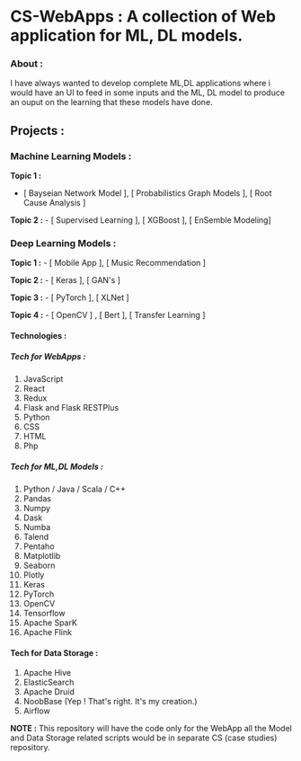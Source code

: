 # CS-WebApps : A collection of Web application for ML, DL models.

### About : 
I have always wanted to develop complete ML,DL applications where i would have an UI to feed in some inputs and the ML, DL model to produce an ouput on the learning that these models have done.

## Projects :
### Machine Learning Models : 

**Topic 1 :** <br />
- [ Bayseian Network Model ], [ Probabilistics Graph Models ], [ Root Cause Analysis ]

**Topic 2 :** 
    - [ Supervised Learning ], [ XGBoost ], [ EnSemble Modeling]


### Deep Learning Models : 

**Topic 1 :**
    - [ Mobile App ], [ Music Recommendation ]

**Topic 2 :**
    - [ Keras ], [ GAN's ]

**Topic 3 :**
    - [ PyTorch ], [ XLNet ]

**Topic 4 :**
    - [ OpenCV ] , [ Bert ], [ Transfer Learning ]

#### Technologies : 

##### Tech for WebApps : 

1. JavaScript
2. React
3. Redux
4. Flask and Flask RESTPlus
5. Python
6. CSS
7. HTML
8. Php

##### Tech for ML,DL Models : 

1. Python / Java / Scala / C++
2. Pandas
3. Numpy
4. Dask
5. Numba
6. Talend
7. Pentaho
8. Matplotlib
9. Seaborn
10. Plotly
11. Keras
12. PyTorch
13. OpenCV
14. Tensorflow
15. Apache SparK
16. Apache Flink

#### Tech for Data Storage : 

1. Apache Hive
2. ElasticSearch
3. Apache Druid
4. NoobBase (Yep ! That's right. It's my creation.)
5. Airflow


**NOTE :** This repository will have the code only for the WebApp all the Model and Data Storage related scripts would be in separate CS (case studies) repository. 
